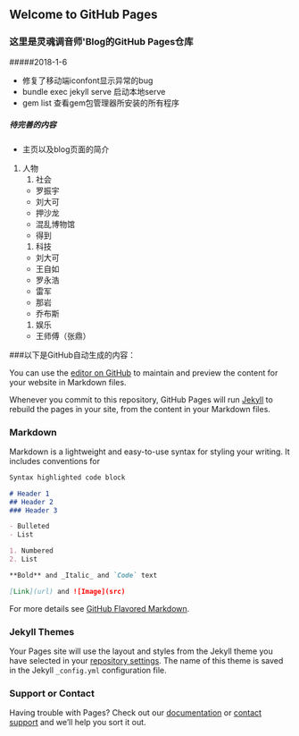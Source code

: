## Welcome to GitHub Pages

### 这里是灵魂调音师'Blog的GitHub Pages仓库

#####2018-1-6

* 修复了移动端iconfont显示异常的bug
* bundle exec jekyll serve 启动本地serve
* gem list 查看gem包管理器所安装的所有程序

##### 待完善的内容

* 主页以及blog页面的简介

1. 人物
   1. 社会
     * 罗振宇
     * 刘大可
     * 押沙龙
     * 混乱博物馆
     * 得到
   1. 科技
     * 刘大可
     * 王自如
     * 罗永浩
     * 雷军
     * 那岩
     * 乔布斯
   1. 娱乐
     * 王师傅（张鼎）



###以下是GitHub自动生成的内容：

You can use the [editor on GitHub](https://github.com/CasterQi/CasterQi.github.io/edit/master/README.md) to maintain and preview the content for your website in Markdown files.

Whenever you commit to this repository, GitHub Pages will run [Jekyll](https://jekyllrb.com/) to rebuild the pages in your site, from the content in your Markdown files.

### Markdown

Markdown is a lightweight and easy-to-use syntax for styling your writing. It includes conventions for

```markdown
Syntax highlighted code block

# Header 1
## Header 2
### Header 3

- Bulleted
- List

1. Numbered
2. List

**Bold** and _Italic_ and `Code` text

[Link](url) and ![Image](src)
```

For more details see [GitHub Flavored Markdown](https://guides.github.com/features/mastering-markdown/).

### Jekyll Themes

Your Pages site will use the layout and styles from the Jekyll theme you have selected in your [repository settings](https://github.com/CasterQi/CasterQi.github.io/settings). The name of this theme is saved in the Jekyll `_config.yml` configuration file.

### Support or Contact

Having trouble with Pages? Check out our [documentation](https://help.github.com/categories/github-pages-basics/) or [contact support](https://github.com/contact) and we’ll help you sort it out.
